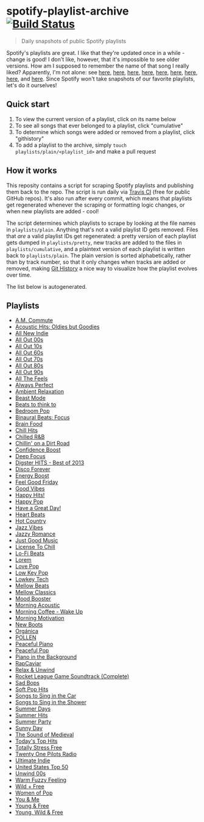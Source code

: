 # spotify-playlist-archive [![Build Status](https://travis-ci.com/mackorone/spotify-playlist-archive.svg?branch=master)](https://travis-ci.com/mackorone/spotify-playlist-archive)

> Daily snapshots of public Spotify playlists

Spotify's playlists are great. I like that they're updated once in a while -
change is good! I don't like, however, that it's impossible to see older
versions. How am I supposed to remember the name of that song I really liked?
Apparently, I'm not alone: see
[here](https://community.spotify.com/t5/Content-Questions/View-previous-versions-of-playlists/td-p/4400750),
[here](https://community.spotify.com/t5/Accounts/A-playlist-was-modified-Can-I-get-the-old-songs-back/td-p/1001889),
[here](https://community.spotify.com/t5/Content-Questions/Seeing-an-old-version-of-a-playlist/td-p/1318739),
[here](https://community.spotify.com/t5/Other-Partners-Web-Player-etc/Playlists-Is-there-any-way-to-recover-previous-versions-of-a/td-p/4726831),
[here](https://community.spotify.com/t5/Desktop-Mac/Find-Songs-of-old-versions-of-Spotify-Playlists/td-p/998504),
[here](https://community.spotify.com/t5/Closed-Ideas/Playlist-Versioning-History/idi-p/1133819),
[here](https://community.spotify.com/t5/Closed-Ideas/Playlist-History-Versioning/idi-p/1346418),
[here](https://community.spotify.com/t5/Closed-Ideas/Playlists-Playlist-History/idi-p/1816799),
and [here](https://community.spotify.com/t5/Live-Ideas/Playlists-Edit-History/idi-p/4573743).
Since Spotify won't take snapshots of our favorite playlists, let's do it ourselves!

## Quick start

1. To view the current version of a playlist, click on its name below
1. To see all songs that ever belonged to a playlist, click "cumulative"
1. To determine which songs were added or removed from a playlist, click "githistory"
1. To add a playlist to the archive, simply `touch playlists/plain/<playlist_id>` and make a pull request

## How it works

This reposity contains a script for scraping Spotify playlists and publishing
them back to the repo. The script is run daily via
[Travis CI](https://travis-ci.com/mackorone/spotify-playlist-archive)
(free for public GitHub repos). It's also run after every commit, which means
that playlists get regenerated whenever the scraping or formatting logic
changes, or when new playlists are added - cool!

The script determines which playlists to scrape by looking at the file names in
`playlists/plain`. Anything that's not a valid playlist ID gets removed. Files
that *are* a valid playlist IDs get regenerated: a pretty version of each
playlist gets dumped in `playlists/pretty`, new tracks are added to the
files in `playlists/cumulative`, and a plaintext version of each playlist is
written back to `playlists/plain`. The plain version is sorted alphabetically,
rather than by track number, so that it only changes when tracks are added or
removed, making [Git History](https://githistory.xyz/) a nice way to visualize
how the playlist evolves over time.

The list below is autogenerated.

## Playlists

- [A.M. Commute](https://github.com/mackorone/spotify-playlist-archive/blob/master/playlists/pretty/A.M.%20Commute.md)
- [Acoustic Hits: Oldies but Goodies](https://github.com/mackorone/spotify-playlist-archive/blob/master/playlists/pretty/Acoustic%20Hits:%20Oldies%20but%20Goodies.md)
- [All New Indie](https://github.com/mackorone/spotify-playlist-archive/blob/master/playlists/pretty/All%20New%20Indie.md)
- [All Out 00s](https://github.com/mackorone/spotify-playlist-archive/blob/master/playlists/pretty/All%20Out%2000s.md)
- [All Out 10s](https://github.com/mackorone/spotify-playlist-archive/blob/master/playlists/pretty/All%20Out%2010s.md)
- [All Out 60s](https://github.com/mackorone/spotify-playlist-archive/blob/master/playlists/pretty/All%20Out%2060s.md)
- [All Out 70s](https://github.com/mackorone/spotify-playlist-archive/blob/master/playlists/pretty/All%20Out%2070s.md)
- [All Out 80s](https://github.com/mackorone/spotify-playlist-archive/blob/master/playlists/pretty/All%20Out%2080s.md)
- [All Out 90s](https://github.com/mackorone/spotify-playlist-archive/blob/master/playlists/pretty/All%20Out%2090s.md)
- [All The Feels](https://github.com/mackorone/spotify-playlist-archive/blob/master/playlists/pretty/All%20The%20Feels.md)
- [Always Perfect](https://github.com/mackorone/spotify-playlist-archive/blob/master/playlists/pretty/Always%20Perfect.md)
- [Ambient Relaxation](https://github.com/mackorone/spotify-playlist-archive/blob/master/playlists/pretty/Ambient%20Relaxation.md)
- [Beast Mode](https://github.com/mackorone/spotify-playlist-archive/blob/master/playlists/pretty/Beast%20Mode.md)
- [Beats to think to](https://github.com/mackorone/spotify-playlist-archive/blob/master/playlists/pretty/Beats%20to%20think%20to.md)
- [Bedroom Pop](https://github.com/mackorone/spotify-playlist-archive/blob/master/playlists/pretty/Bedroom%20Pop.md)
- [Binaural Beats: Focus](https://github.com/mackorone/spotify-playlist-archive/blob/master/playlists/pretty/Binaural%20Beats:%20Focus.md)
- [Brain Food](https://github.com/mackorone/spotify-playlist-archive/blob/master/playlists/pretty/Brain%20Food.md)
- [Chill Hits](https://github.com/mackorone/spotify-playlist-archive/blob/master/playlists/pretty/Chill%20Hits.md)
- [Chilled R&B](https://github.com/mackorone/spotify-playlist-archive/blob/master/playlists/pretty/Chilled%20R&B.md)
- [Chillin' on a Dirt Road](https://github.com/mackorone/spotify-playlist-archive/blob/master/playlists/pretty/Chillin'%20on%20a%20Dirt%20Road.md)
- [Confidence Boost](https://github.com/mackorone/spotify-playlist-archive/blob/master/playlists/pretty/Confidence%20Boost.md)
- [Deep Focus](https://github.com/mackorone/spotify-playlist-archive/blob/master/playlists/pretty/Deep%20Focus.md)
- [Digster HITS - Best of 2013](https://github.com/mackorone/spotify-playlist-archive/blob/master/playlists/pretty/Digster%20HITS%20-%20Best%20of%202013.md)
- [Disco Forever](https://github.com/mackorone/spotify-playlist-archive/blob/master/playlists/pretty/Disco%20Forever.md)
- [Energy Boost](https://github.com/mackorone/spotify-playlist-archive/blob/master/playlists/pretty/Energy%20Boost.md)
- [Feel Good Friday](https://github.com/mackorone/spotify-playlist-archive/blob/master/playlists/pretty/Feel%20Good%20Friday.md)
- [Good Vibes](https://github.com/mackorone/spotify-playlist-archive/blob/master/playlists/pretty/Good%20Vibes.md)
- [Happy Hits!](https://github.com/mackorone/spotify-playlist-archive/blob/master/playlists/pretty/Happy%20Hits!.md)
- [Happy Pop](https://github.com/mackorone/spotify-playlist-archive/blob/master/playlists/pretty/Happy%20Pop.md)
- [Have a Great Day!](https://github.com/mackorone/spotify-playlist-archive/blob/master/playlists/pretty/Have%20a%20Great%20Day!.md)
- [Heart Beats](https://github.com/mackorone/spotify-playlist-archive/blob/master/playlists/pretty/Heart%20Beats.md)
- [Hot Country](https://github.com/mackorone/spotify-playlist-archive/blob/master/playlists/pretty/Hot%20Country.md)
- [Jazz Vibes](https://github.com/mackorone/spotify-playlist-archive/blob/master/playlists/pretty/Jazz%20Vibes.md)
- [Jazzy Romance](https://github.com/mackorone/spotify-playlist-archive/blob/master/playlists/pretty/Jazzy%20Romance.md)
- [Just Good Music](https://github.com/mackorone/spotify-playlist-archive/blob/master/playlists/pretty/Just%20Good%20Music.md)
- [License To Chill](https://github.com/mackorone/spotify-playlist-archive/blob/master/playlists/pretty/License%20To%20Chill.md)
- [Lo-Fi Beats](https://github.com/mackorone/spotify-playlist-archive/blob/master/playlists/pretty/Lo-Fi%20Beats.md)
- [Lorem](https://github.com/mackorone/spotify-playlist-archive/blob/master/playlists/pretty/Lorem.md)
- [Love Pop](https://github.com/mackorone/spotify-playlist-archive/blob/master/playlists/pretty/Love%20Pop.md)
- [Low Key Pop](https://github.com/mackorone/spotify-playlist-archive/blob/master/playlists/pretty/Low%20Key%20Pop.md)
- [Lowkey Tech](https://github.com/mackorone/spotify-playlist-archive/blob/master/playlists/pretty/Lowkey%20Tech.md)
- [Mellow Beats](https://github.com/mackorone/spotify-playlist-archive/blob/master/playlists/pretty/Mellow%20Beats.md)
- [Mellow Classics](https://github.com/mackorone/spotify-playlist-archive/blob/master/playlists/pretty/Mellow%20Classics.md)
- [Mood Booster](https://github.com/mackorone/spotify-playlist-archive/blob/master/playlists/pretty/Mood%20Booster.md)
- [Morning Acoustic](https://github.com/mackorone/spotify-playlist-archive/blob/master/playlists/pretty/Morning%20Acoustic.md)
- [Morning Coffee - Wake Up](https://github.com/mackorone/spotify-playlist-archive/blob/master/playlists/pretty/Morning%20Coffee%20-%20Wake%20Up.md)
- [Morning Motivation](https://github.com/mackorone/spotify-playlist-archive/blob/master/playlists/pretty/Morning%20Motivation.md)
- [New Boots](https://github.com/mackorone/spotify-playlist-archive/blob/master/playlists/pretty/New%20Boots.md)
- [Orgánica](https://github.com/mackorone/spotify-playlist-archive/blob/master/playlists/pretty/Orgánica.md)
- [POLLEN](https://github.com/mackorone/spotify-playlist-archive/blob/master/playlists/pretty/POLLEN.md)
- [Peaceful Piano](https://github.com/mackorone/spotify-playlist-archive/blob/master/playlists/pretty/Peaceful%20Piano.md)
- [Peaceful Pop](https://github.com/mackorone/spotify-playlist-archive/blob/master/playlists/pretty/Peaceful%20Pop.md)
- [Piano in the Background](https://github.com/mackorone/spotify-playlist-archive/blob/master/playlists/pretty/Piano%20in%20the%20Background.md)
- [RapCaviar](https://github.com/mackorone/spotify-playlist-archive/blob/master/playlists/pretty/RapCaviar.md)
- [Relax & Unwind](https://github.com/mackorone/spotify-playlist-archive/blob/master/playlists/pretty/Relax%20&%20Unwind.md)
- [Rocket League Game Soundtrack (Complete)](https://github.com/mackorone/spotify-playlist-archive/blob/master/playlists/pretty/Rocket%20League%20Game%20Soundtrack%20(Complete).md)
- [Sad Bops](https://github.com/mackorone/spotify-playlist-archive/blob/master/playlists/pretty/Sad%20Bops.md)
- [Soft Pop Hits](https://github.com/mackorone/spotify-playlist-archive/blob/master/playlists/pretty/Soft%20Pop%20Hits.md)
- [Songs to Sing in the Car](https://github.com/mackorone/spotify-playlist-archive/blob/master/playlists/pretty/Songs%20to%20Sing%20in%20the%20Car.md)
- [Songs to Sing in the Shower](https://github.com/mackorone/spotify-playlist-archive/blob/master/playlists/pretty/Songs%20to%20Sing%20in%20the%20Shower.md)
- [Summer Days](https://github.com/mackorone/spotify-playlist-archive/blob/master/playlists/pretty/Summer%20Days.md)
- [Summer Hits](https://github.com/mackorone/spotify-playlist-archive/blob/master/playlists/pretty/Summer%20Hits.md)
- [Summer Party](https://github.com/mackorone/spotify-playlist-archive/blob/master/playlists/pretty/Summer%20Party.md)
- [Sunny Day](https://github.com/mackorone/spotify-playlist-archive/blob/master/playlists/pretty/Sunny%20Day.md)
- [The Sound of Medieval](https://github.com/mackorone/spotify-playlist-archive/blob/master/playlists/pretty/The%20Sound%20of%20Medieval.md)
- [Today's Top Hits](https://github.com/mackorone/spotify-playlist-archive/blob/master/playlists/pretty/Today's%20Top%20Hits.md)
- [Totally Stress Free](https://github.com/mackorone/spotify-playlist-archive/blob/master/playlists/pretty/Totally%20Stress%20Free.md)
- [Twenty One Pilots Radio](https://github.com/mackorone/spotify-playlist-archive/blob/master/playlists/pretty/Twenty%20One%20Pilots%20Radio.md)
- [Ultimate Indie](https://github.com/mackorone/spotify-playlist-archive/blob/master/playlists/pretty/Ultimate%20Indie.md)
- [United States Top 50](https://github.com/mackorone/spotify-playlist-archive/blob/master/playlists/pretty/United%20States%20Top%2050.md)
- [Unwind 00s](https://github.com/mackorone/spotify-playlist-archive/blob/master/playlists/pretty/Unwind%2000s.md)
- [Warm Fuzzy Feeling](https://github.com/mackorone/spotify-playlist-archive/blob/master/playlists/pretty/Warm%20Fuzzy%20Feeling.md)
- [Wild + Free](https://github.com/mackorone/spotify-playlist-archive/blob/master/playlists/pretty/Wild%20+%20Free.md)
- [Women of Pop](https://github.com/mackorone/spotify-playlist-archive/blob/master/playlists/pretty/Women%20of%20Pop.md)
- [You & Me](https://github.com/mackorone/spotify-playlist-archive/blob/master/playlists/pretty/You%20&%20Me.md)
- [Young & Free](https://github.com/mackorone/spotify-playlist-archive/blob/master/playlists/pretty/Young%20&%20Free.md)
- [Young, Wild & Free](https://github.com/mackorone/spotify-playlist-archive/blob/master/playlists/pretty/Young,%20Wild%20&%20Free.md)
